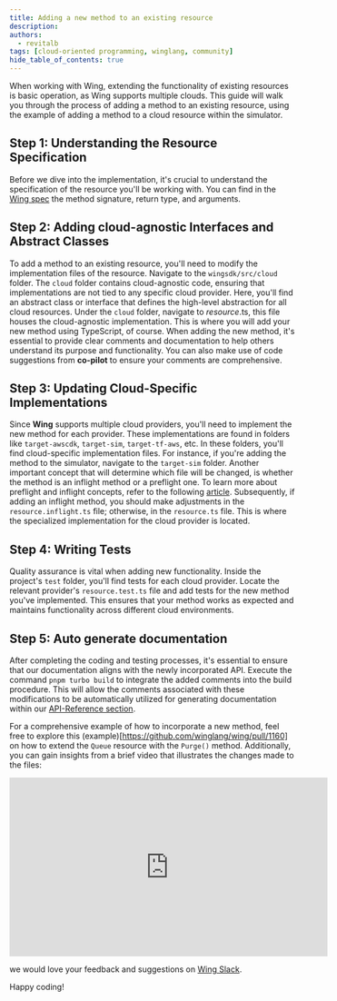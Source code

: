 ```yaml
---
title: Adding a new method to an existing resource
description: 
authors: 
  - revitalb
tags: [cloud-oriented programming, winglang, community]
hide_table_of_contents: true
---
```

 
When working with Wing, extending the functionality of existing resources is basic operation, as Wing supports multiple clouds. This guide will walk you through the process of adding a method to an existing resource, using the example of adding a method to a cloud resource within the simulator.

## Step 1: Understanding the Resource Specification

Before we dive into the implementation, it's crucial to understand the specification of the resource you'll be working with. You can find in the [Wing spec](https://www.winglang.io/docs/standard-library/cloud/bucket) the method signature, return type, and arguments.

## Step 2: Adding cloud-agnostic Interfaces and Abstract Classes

To add a method to an existing resource, you'll need to modify the implementation files of the resource. Navigate to the `wingsdk/src/cloud` folder. The `cloud` folder contains cloud-agnostic code, ensuring that implementations are not tied to any specific cloud provider. Here, you'll find an abstract class or interface that defines the high-level abstraction for all cloud resources.
Under the `cloud` folder, navigate to *resource*.ts, this file houses the cloud-agnostic implementation. This is where you will add your 
new method using TypeScript, of course.
When adding the new method, it's essential to provide clear comments and documentation to help others understand its purpose and functionality. You can also make use of code suggestions from **co-pilot** to ensure your comments are comprehensive.


## Step 3: Updating Cloud-Specific Implementations

Since **Wing** supports multiple cloud providers, you'll need to implement the new method for each provider. These implementations are found in folders like `target-awscdk`, `target-sim`, `target-tf-aws`, etc. In these folders, you'll find cloud-specific implementation files.
For instance, if you're adding the method to the simulator, navigate to the  `target-sim` folder. Another important concept that will determine which file will be changed, is whether the method is an inflight method or a preflight one. To learn more about preflight and inflight concepts, refer to the following [article](https://www.winglang.io/docs/concepts/inflights).
Subsequently, if adding an inflight method, you should make adjustments in the `resource.inflight.ts` file; otherwise, in the `resource.ts` file. This is where the specialized implementation for the cloud provider is located.


## Step 4: Writing Tests

Quality assurance is vital when adding new functionality. Inside the project's `test` folder, you'll find tests for each cloud provider. Locate the relevant provider's `resource.test.ts` file and add tests for the new method you've implemented. This ensures that your method works as expected and maintains functionality across different cloud environments.

## Step 5: Auto generate documentation

After completing the coding and testing processes, it's essential to ensure that our documentation aligns with the newly incorporated API. Execute the command `pnpm turbo build` to integrate the added comments into the build procedure. This will allow the comments associated with these modifications to be automatically utilized for generating documentation within our [API-Reference section](https://www.winglang.io/docs/standard-library/std/api-reference).


For a comprehensive example of how to incorporate a new method, feel free to explore this (example)[https://github.com/winglang/wing/pull/1160] on how to extend the `Queue` resource with the `Purge()` method. Additionally, you can gain insights from a brief video that illustrates the changes made to the files:

<iframe width="560" height="315" src="https://www.youtube.com/embed/y0jG_YKjxPk" title="YouTube video player" frameborder="0" allow="accelerometer; autoplay; clipboard-write; encrypted-media; gyroscope; picture-in-picture; web-share" allowfullscreen></iframe>

we would love your feedback and suggestions on [Wing Slack](https://t.winglang.io/slack).

Happy coding!

